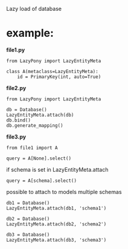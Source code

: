 Lazy load of database


example:
========

**file1.py**

    from LazyPony import LazyEntityMeta

    class A(metaclass=LazyEntityMeta):
        id = PrimaryKey(int, auto=True)


**file2.py**

    from LazyPony import LazyEntityMeta

    db = Database()
    LazyEntityMeta.attach(db)
    db.bind()
    db.generate_mapping()

**file3.py**

    from file1 import A
    
    query = A[None].select()


if schema is set in LazyEntityMeta.attach

    query = A[schema].select()

possible to attach to models multiple schemas

    db1 = Database()
    LazyEntityMeta.attach(db1, 'schema1')
    
    db2 = Database()
    LazyEntityMeta.attach(db2, 'schema2')
    
    db3 = Database()
    LazyEntityMeta.attach(db3, 'schema3')
